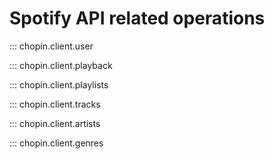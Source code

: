 # Spotify API related operations

::: chopin.client.user

::: chopin.client.playback

::: chopin.client.playlists

::: chopin.client.tracks

::: chopin.client.artists

::: chopin.client.genres